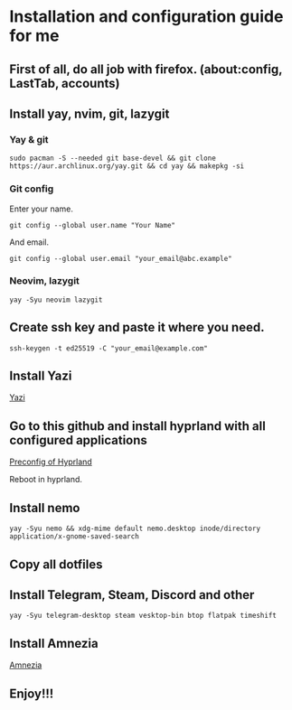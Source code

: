 # Installation and configuration guide for me

## First of all, do all job with firefox. (about:config, LastTab, accounts)

## Install yay, nvim, git, lazygit

### Yay & git

```
sudo pacman -S --needed git base-devel && git clone https://aur.archlinux.org/yay.git && cd yay && makepkg -si
```

### Git config

Enter your name.

```
git config --global user.name "Your Name" 
```

And email.

```
git config --global user.email "your_email@abc.example"
```


### Neovim, lazygit

```
yay -Syu neovim lazygit
```

## Create ssh key and paste it where you need.

```
ssh-keygen -t ed25519 -C "your_email@example.com"
```

## Install Yazi 

[Yazi](https://yazi-rs.github.io/)

## Go to this github and install hyprland with all configured applications

[Preconfig of Hyprland](https://github.com/prasanthrangan/hyprdots)

Reboot in hyprland.

## Install nemo

```
yay -Syu nemo && xdg-mime default nemo.desktop inode/directory application/x-gnome-saved-search
```

## Copy all dotfiles

## Install Telegram, Steam, Discord and other

```
yay -Syu telegram-desktop steam vesktop-bin btop flatpak timeshift
```

## Install Amnezia

[Amnezia](https://github.com/amnezia-vpn/amnezia-client?tab=readme-ov-file)

## Enjoy!!!


